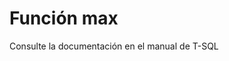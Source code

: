 ﻿---
FunctionName: "max"
FunctionType: "SQL"
Autogenerated: true
---

# Función  max

Consulte la documentación en el manual de T-SQL
